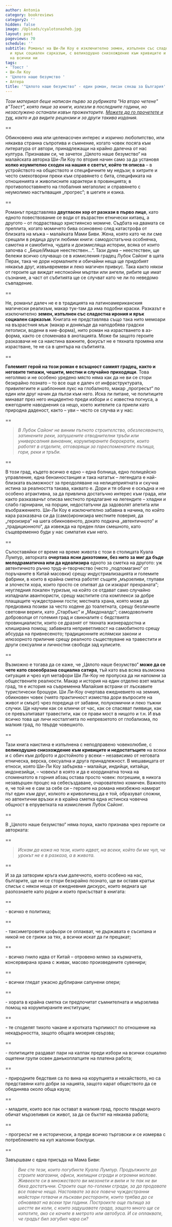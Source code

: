 ```yaml
---
author: Antonia
category: bookreviews
category2: ''
hidden: false
image: /Uploads/cyalotonasheb.jpg
layout: post
pageviews: 70
schedule: ''
subtitle: Романът на Ши-Ли Коу е изключително земен, изпълнен със сладостна ирония
  и ярък социален сарказъм, с великодушно снизхождение към кривиците и недостатъците
  на всички ни
tags:
- 'Тоест '
- Ши-Ли Коу
- 'Цялото наше безумство '
- Алтера
title: '"Цялото наше безумство" - един роман, писан сякаш за България'
---
```


*Този материал беше написан първо за рубриката "На второ четене"  в"Тоест", която пише за книги, излезли в последните години, но незаслужено останали извън прожекторите. [Можете да го прочетете и тук](https://www.toest.bg/na-vtoro-chetene-cyaloto-nashe-bezumstvo/), както и да видите рецензии и за други такива издания.* 

\==

Обикновено има или целенасочен интерес и изрично любопитство, или някаква странна съпротива и съмнение, когато човек посяга към литература от автори, принадлежащи на крайно далечна от нас култура. Признавам си, че зачетох „Цялото наше безумство“ на малайската авторка Ши-Ли Коу по втория начин само за да установя **колко изумително сходен на нашия е светът, който тя описва** – в устройството на обществото и специфичните му недъзи; в хитрите и често смехотворни преки към справянето с бита, спецификата на отношенията и живописните характери в провинцията; в противопоставянето на глобалния мегаполис и справянето с неумолимо настъпващия „прогрес“; в шегите и езика.

\==

Романът представлява **двугласен хор от разкази в първо лице**, като едното повествование се води от възрастен етнически китаец, а другото – от подрастващо християнско момиче. Съдбата на двамата се преплита, когато момичето бива осиновено след катастрофа от близката на мъжа – малайката Мами Биви. Жена, която като че ли сме срещали в редица други любими книги: самодостатъчна особнячка, самотна и самобитна, чудата и доизмисляща истории, всяка от които започва с „Беше/Имаше неестествен…“. Тази дума – неестествен, ще бележи всичко случващо се в измисления градец Лубок Сайонг в щата Перак, така че дори нормалните и обичайни неща ще придобият някакъв друг, извънвремеви и леко магичен привкус. Така както някои от героите ще виждат неспокойни мъртви или ангели, рибите ще имат съзнание, а част от събитията ще се случват като че ли по неведомо съвпадение.

\==

Не, романът далеч не е в традицията на латиноамериканския магически реализъм, макар тук-там да има подобни краски. Разказът е изключително **земен, изпълнен със сладостна ирония и ярък социален сарказъм**. Книгата не представлява също така нито мемоари на възрастния мъж (макар и донякъде да наподобява градски летописи, водени в ние-форма), нито роман на израстването в аз-форма, както се споменава в анотацията. Може би защото героите разказвачи не са наистина важните, фокусът не е тяхната промяна или израстване, те не са в центъра на събитията.

\==

**Големият герой на този роман е всъщност самият градец, както и неговите типажи, чешити, местни и случайно приходящи**. Това неголямо и не особено уредено място няма как да не ви се стори безкрайно познато – то все още е далеч от инфраструктурата, привилегиите и шаблонния лукс на глобалното, макар „прогресът“ по един или друг начин да пълзи към него. Иска ли питане, че политиците минават през него инцидентно преди избори и с известна погнуса, а ежегодните наводнения са нещо, което жителите са приели като природна даденост, както – уви – често се случва и у нас:

\==

> *В Лубок Сайонг не виним пътното строителство, обезлесяването, затинените реки, запушените отводнителни тръби или универсалния виновник, корумпираните бюрократи, които работят в отделите, отговарящи за гореспоменатите пътища, гори, реки и тръби.*

\==

В този град, където всичко е едно – една болница, едно полицейско управление, една бензиностанция и така нататък – легендата е най-близката възможност за преодоляване на нелицеприятната и скучна истина за реалността такава, каквато е. Дори и тя обаче е оскъдна и не особено атрактивна, за да привлича достатъчно интерес към града, или както разказвачът описва местното предлагане на легендите – хладни и слабо гарнирани, на порции, недостатъчни да задоволят апетита или въображението. Ши-Ли Коу е изключително забавна в начина, по който кара разказвача си да (само)иронизира местните поверия, да „героизира“ на шега обикновеното, докато подкача „автентичното“ и „традиционното“, да извежда на преден план смешното, като същевременно буди у нас симпатия към него. 

\==

Съпоставяйки от време на време живота с този в столицата Куала Лумпур, авторката **очертава ясни дихотомии, без нито за миг да бъде мелодраматична или да идеализира** едното за сметка на другото: уж автентичното ръчно труд-и-творчество (често „подпомагано“ от поръчаните в Китай масовки) срещу индустриализацията и големите фабрики, в които в крайна сметка работят същите „мързеливи, глупави и злочести хора, които просто се опитват да си изкарат прехраната“; неугледния локален туризъм, на който се отдават само случайно изпаднали авантюристи, срещу маститите спа комплекси за добре плащащите чуждестранни гости; местната храна, която може да предизвика позиви за често ходене до тоалетната, срещу безличните световни вериги, като „Старбъкс“ и „Макдоналдс“; самодоволните доброволци от големия град и свикналите с бедствията провинциалисти, които се дразнят от тяхната жизнерадостна и клиширана помощ; забавната неприветливост на самобитното срещу абсурда на привнесеното; традиционните ислямски закони и илюзорното приличие срещу реалното съществуване на травестити и други сексуални и личностни свободи зад кулисите.

\==

Възможно е тогава да се каже, че „Цялото наше безумство“ **може да се чете като своеобразна социална сатира**, тъй като във всяка възможна ситуация и чрез куп метафори Ши Ли-Коу не пропуска да ни напомни за обществените реалности. Макар и история на един отделно взет малък град, тя е история на съвременна Малайзия встрани от лъскавите туристически брошури. Ши Ли-Коу очертава ежедневието на земния, обикновен човек (чиято практичност измества дори въпросите на живот и смърт) чрез поредица от забавни, полукомични и леко тъжни случки. Ще научим как се клинчи от час, как се спасяват пиявици, как се превъзпитават травестити, как се прави мост в нищото и т.н. И във всичко това ще личи носталгията по непревзетото от глобализма, по малкия град, по твърде човешкото. 

\==

Тази книга наистина е изпълнена с неподправено човеколюбие, с **великодушно снизхождение към кривиците и недостатъците** на всеки и с обич към доброто и достойното у всеки – независимо от неговата етническа, верска, сексуална и друга принадлежност. В мешавицата от етноси, която Ши-Ли Коу забърква – малайци, индийци, китайци, индонезийци, – човекът в която и да е координатна точка на споменатото в горния абзац остава просто човек: погрешим, в никога незавършен процес на себесъздаване, очарователно комичен. Важното е, че той не е сам за себе си – героите на романа неизбежно намират път един към друг, колкото и криволичещ да е той, образуват сложни, но автентични връзки и в крайна сметка една истинска човечна общност в епруветката на измисления Лубок Сайонг.

\==

В „Цялото наше безумство“ няма поука, както признава чрез героите си авторката:

\==

> *Искам да кажа на тези, които идват, на всеки, който би ме чул, че урокът не е в разказа, а в живота.*
>

\==

И за да затворим кръга към далечното, което особено на нас, българите, ще ни се стори безкрайно познато, ще ви оставя кратък списък с някои неща от ежедневния дискурс, които веднага ще разпознаете като родни
и които присъстват в книгата:

\==

\- всичко е политика;

\==

\- таксиметровите шофьори се оплакват, че държавата е съсипана и никой не се грижи за тях, а всички искат да ги прецакат;

\==

\- всичко гнило идва от Китай – отровено мляко за кърмачета, консервирана храна с живак, масово произведените сувенири;

\==

\- всички гледат ужасно дублирани сапунени опери;

\==

\- хората в крайна сметка си предпочитат съмнителната и мързелива помощ на корумпираните институции;

\==

\- те споделят тихото чакане и кротката търпимост по отношение на некадърността, защото общата мизерия свързва;

\==

\- политиците раздават пари на калпак преди избори на всички социално ощетени групи освен данъкоплатците на платена работа;

\==

\- природните бедствия са по вина на корупцията и нехайството, но са представяни като добри за нацията, защото карат обществото да се обединява около обща кауза;

\==

\- младите, които все пак остават в малкия град, просто твърде много обичат мързеливия си живот, за да се бъхтят на някаква работа;

\==

\- прогресът не е исторически, а преди всичко търговски и се измерва с потреблението на куп жалонни боклуци.

\==

Завършвам с една присъда на Мама Биви:

> *Вие сте тези, които погубихте Куала Лумпур. Продължихте да строите магазини, офиси, жилищни сгради и огромни молове. Живеехте си в множеството ви мезонети и вили и те пак не ви бяха достатъчни. Строите още по-големи сгради, за да продавате все повече неща. Настоявате за все повече чуждестранни майстори готвачи и лъскави ресторанти, които трябва да се обновяват на всеки три години. Построихте още пътища за шестте ви коли, с които задушавате града, защото много ще се изпотите, ако се качите в метрото или автобуса. И се оплаквате, че градът бил загубил чара си?*
>
>